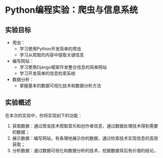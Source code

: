 # Python编程实验：爬虫与信息系统

## 实验目标

* 爬虫：
    * 学习使用Python开发简单的爬虫
    * 学习从爬取的内容中提取关键信息
* 编写网站：
    * 学习使用Django框架开发整合信息的简单网站
    * 学习开发简单的信息检索系统
* 数据分析：
    * 掌握基本的数据可视化技术和数据分析方法

## 实验概述

在本次的实验中，你将实现如下的功能：

1. 获取数据：通过爬虫技术爬取音乐和创作者信息，通过数据处理技术得到需要的数据；
2. 展示数据：编写网站，有条理地展示你的数据，通过检索技术实现信息的高效获取；
3. 分析数据：通过数据可视化和数据分析的技术，挖掘数据背后有价值的结论。